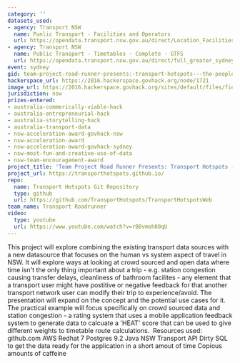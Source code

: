 ```yaml
---
category: ''
datasets_used:
- agency: Transport NSW
  name: Punlic Transport - Facilities and Operators
  url: https://opendata.transport.nsw.gov.au/direct/Location_Facilities_Data.zip
- agency: Transport NSW
  name: Public Transport - Timetables - Complete - GTFS
  url: https://opendata.transport.nsw.gov.au/direct/full_greater_sydney_gtfs_static.zip
event: sydney
gid: team-project-road-runner-presents:-transport-hotspots---the-people-element
hackerspace_url: https://2016.hackerspace.govhack.org/node/1721
image_url: https://2016.hackerspace.govhack.org/sites/default/files/field/image/zipping-along_0.jpg
jurisdiction: nsw
prizes-entered:
- australia-commerically-viable-hack
- australia-entrepreneurial-hack
- australia-storytelling-hack
- australia-transport-data
- nsw-acceleration-award-govhack-nsw
- nsw-acceleration-award
- nsw-acceleration-award-govhack-sydney
- nsw-most-fun-and-creative-use-of-data
- nsw-team-encouragement-award
project_title: 'Team Project Road Runner Presents: Transport Hotspots - The People Element'
project_url: https://transporthotspots.github.io/
repo:
  name: Transport Hotspots Git Repository
  type: github
  url: https://github.com/TransportHotspots/TransportHotspotsWeb
team_name: Transport Roadrunner
video:
  type: youtube
  url: https://www.youtube.com/watch?v=rB8vmoh80qU
---
```


This project will explore combining the existing transport data sources with a new datasource that focuses on the human vs system aspect of travel in NSW. It will explore ways at looking at crowd sourced and open data where time isn't the only thing important about a trip - e.g. station congestion causing transfer delays, cleanliness of bathroom facilites - any element that a transport user might have postitive or negative feedback for that another transport network user can modify their trip to experience/avoid.
The presentation will expand on the concept and the potential use cases for it.
The practical example will focus specifically on crowd sourced data and station congestion - a rating system that uses a mobile application feedback system to generate data to calcuate a 'HEAT' score that can be used to give different weights to timetable route calculations. 
Resources used:
github.com
AWS
Redhat 7
Postgres 9.2
Java
NSW Transport API
Dirty SQL to get the data ready for the application in a short amout of time
Copious amounts of caffeine